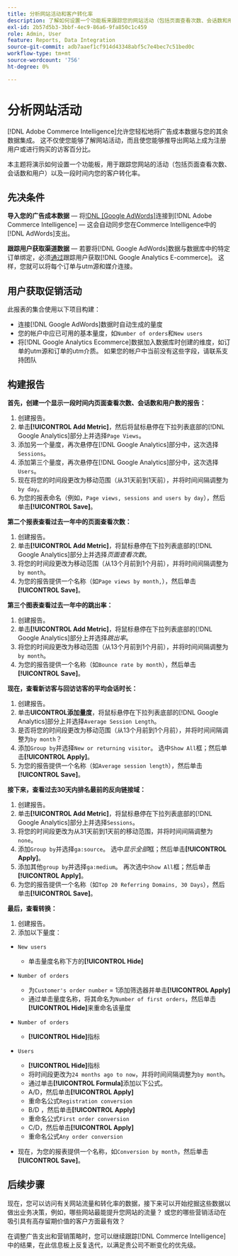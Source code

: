 ```yaml
---
title: 分析网站活动和客户转化率
description: 了解如何设置一个功能板来跟踪您的网站活动（包括页面查看次数、会话数和用户），以及客户在一段时间内的转化率。
exl-id: 2b57d5b3-3bbf-4ec9-86a6-9fa850c1c459
role: Admin, User
feature: Reports, Data Integration
source-git-commit: adb7aaef1cf914d43348abf5c7e4bec7c51bed0c
workflow-type: tm+mt
source-wordcount: '756'
ht-degree: 0%

---
```


# 分析网站活动

[!DNL Adobe Commerce Intelligence]允许您轻松地将广告成本数据与您的其余数据集成。 这不仅使您能够了解网站活动，而且使您能够推导出网站上成为注册用户或进行购买的访客百分比。

本主题将演示如何设置一个功能板，用于跟踪您网站的活动（包括页面查看次数、会话数和用户）以及一段时间内您的客户转化率。

## 先决条件

**导入您的广告成本数据** — 将[!DNL [Google AdWords]](../importing-data/integrations/google-adwords.md)连接到[!DNL Adobe Commerce Intelligence] — 这会自动同步您在Commerce Intelligence中的[!DNL AdWords]支出。

**跟踪用户获取渠道数据** — 若要将[!DNL Google AdWords]数据与数据库中的特定订单绑定，必须[通过](../analysis/google-track-user-acq.md)跟踪用户获取[!DNL Google Analytics E-commerce]。 这样，您就可以将每个订单与utm源和媒介连接。

## 用户获取促销活动

此报表的集合使用以下项目构建：

* 连接[!DNL Google AdWords]数据时自动生成的量度
* 您的帐户中应已可用的基本量度，如`Number of orders`和`New users`
* 将[!DNL Google Analytics Ecommerce]数据加入数据库时创建的维度，如订单的utm源和订单的utm介质。 如果您的帐户中当前没有这些字段，请联系支持团队

## 构建报告

**首先，创建一个显示一段时间内页面查看次数、会话数和用户数的报告：**

1. 创建报告。
1. 单击&#x200B;**[!UICONTROL Add Metric]**，然后将鼠标悬停在下拉列表底部的[!DNL Google Analytics]部分上并选择`Page Views`。
1. 添加另一个量度，再次悬停在[!DNL Google Analytics]部分中，这次选择`Sessions`。
1. 添加第三个量度，再次悬停在[!DNL Google Analytics]部分中，这次选择`Users`。
1. 现在将您的时间段更改为移动范围（从31天前到1天前），并将时间间隔调整为`by day`。
1. 为您的报表命名（例如，`Page views, sessions and users by day`），然后单击&#x200B;**[!UICONTROL Save]**。

**第二个报表查看过去一年中的页面查看次数：**

1. 创建报告。
1. 单击&#x200B;**[!UICONTROL Add Metric]**，将鼠标悬停在下拉列表底部的[!DNL Google Analytics]部分上并选择&#x200B;_页面查看次数_。
1. 将您的时间段更改为移动范围（从13个月前到1个月前），并将时间间隔调整为`by month`。
1. 为您的报告提供一个名称（如`Page views by month,`），然后单击&#x200B;**[!UICONTROL Save]**。

**第三个图表查看过去一年中的跳出率：**

1. 创建报告。
1. 单击&#x200B;**[!UICONTROL Add Metric]**，将鼠标悬停在下拉列表底部的[!DNL Google Analytics]部分上并选择&#x200B;_跳出率_。
1. 将您的时间段更改为移动范围（从13个月前到1个月前），并将时间间隔调整为`by month`。
1. 为您的报告提供一个名称（如`Bounce rate by month`），然后单击&#x200B;**[!UICONTROL Save]**。

**现在，查看新访客与回访访客的平均会话时长：**

1. 创建报告。
1. 单击&#x200B;**UICONTROL添加量度**，将鼠标悬停在下拉列表底部的[!DNL Google Analytics]部分上并选择`Average Session Length`。
1. 是否将您的时间段更改为移动范围（从13个月前到1个月前），并将时间间隔调整为`by month`？
1. 添加`Group by`并选择`New or returning visitor`。  选中`Show All`框；然后单击&#x200B;**[!UICONTROL Apply]**。
1. 为您的报告提供一个名称（如`Average session length`），然后单击&#x200B;**[!UICONTROL Save]**。

**接下来，查看过去30天内排名最前的反向链接域：**

1. 创建报告。
1. 单击&#x200B;**[!UICONTROL Add Metric]**，将鼠标悬停在下拉列表底部的[!DNL Google Analytics]部分上并选择`Sessions`。
1. 将您的时间段更改为从31天前到1天前的移动范围，并将时间间隔调整为`none`。
1. 添加`Group by`并选择`ga:source`。  选中&#x200B;_显示全部_&#x200B;框；然后单击&#x200B;**[!UICONTROL Apply]**。
1. 添加其他`group by`并选择`ga:medium`。 再次选中`Show All`框；然后单击&#x200B;**[!UICONTROL Apply]**。
1. 为您的报告提供一个名称（如`Top 20 Referring Domains, 30 Days`），然后单击&#x200B;**[!UICONTROL Save]**。

**最后，查看转换：**

1. 创建报告。
1. 添加以下量度：

* `New users`
   * 单击量度名称下方的&#x200B;**[!UICONTROL Hide]**

* `Number of orders`
   * 为`Customer's order number` = 1添加筛选器并单击&#x200B;**[!UICONTROL Apply]**
   * 通过单击量度名称，将其命名为`Number of first orders`，然后单击&#x200B;**[!UICONTROL Hide]**&#x200B;来重命名该量度

* `Number of orders`
   * **[!UICONTROL Hide]**&#x200B;指标

* `Users`
   * **[!UICONTROL Hide]**&#x200B;指标
   * 将时间段更改为`24 months ago to now`，并将时间间隔调整为`by month`。
   * 通过单击&#x200B;**[!UICONTROL Formula]**&#x200B;添加以下公式。
   * A/D，然后单击&#x200B;**[!UICONTROL Apply]**
   * 重命名公式`Registration conversion`
   * B/D ，然后单击&#x200B;**[!UICONTROL Apply]**
   * 重命名公式`First order conversion`
   * C/D，然后单击&#x200B;**[!UICONTROL Apply]**
   * 重命名公式`Any order conversion`

* 现在，为您的报表提供一个名称，如`Conversion by month`，然后单击&#x200B;**[!UICONTROL Save]**。

## 后续步骤

现在，您可以访问有关网站流量和转化率的数据，接下来可以开始挖掘这些数据以做出业务决策，例如，哪些网站最能提升您网站的流量？ 或您的哪些营销活动在吸引具有高存留期价值的客户方面最有效？

在调整广告支出和营销策略时，您可以继续跟踪[!DNL Commerce Intelligence]中的结果，在此信息板上反复迭代，以满足贵公司不断变化的优先级。
